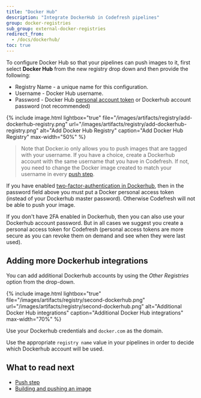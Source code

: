 ```yaml
---
title: "Docker Hub"
description: "Integrate DockerHub in Codefresh pipelines"
group: docker-registries
sub_group: external-docker-registries
redirect_from:
  - /docs/dockerhub/
toc: true
---
```

To configure Docker Hub so that your pipelines can push images to it, first select **Docker Hub** from the new registry drop down and then provide the following:

* Registry Name - a unique name for this configuration.
* Username - Docker Hub username.
* Password - Docker Hub [personal account token](https://docs.docker.com/docker-hub/access-tokens/) or Dockerhub account password (not recommended)

{% include image.html 
	lightbox="true" 
	file="/images/artifacts/registry/add-dockerhub-registry.png" 
	url="/images/artifacts/registry/add-dockerhub-registry.png" 
	alt="Add Docker Hub Registry" 
	caption="Add Docker Hub Registry" 
	max-width="50%" 
%}


>Note that Docker.io only allows you to push images that are tagged with your username. If you have a choice, create
a Dockerhub account with the same username that you have in Codefresh. If not, you need to change the Docker image
created to match your username in every [push step]({{site.baseurl}}/docs/codefresh-yaml/steps/push/#examples).

If you have enabled [two-factor-authentication in Dockerhub](https://docs.docker.com/docker-hub/2fa/), then in the password field above you must put a Docker personal access token (instead of your Dockerhub master password). Otherwise Codefresh will not be able to push your image.

If you don't have 2FA enabled in Dockerhub, then you can also use your Dockerhub account password. But in all cases we suggest you create a personal access token for Codefresh (personal access tokens are more secure as you can revoke them on demand and see when they were last used).

## Adding more Dockerhub integrations

You can add additional Dockerhub accounts by using the *Other Registries* option from the drop-down.


{% include image.html 
	lightbox="true" 
	file="/images/artifacts/registry/second-dockerhub.png" 
	url="/images/artifacts/registry/second-dockerhub.png" 
	alt="Additional Docker Hub integrations" 
	caption="Additional Docker Hub integrations" 
	max-width="70%" 
%}


Use your Dockerhub credentials and `docker.com` as the domain.

Use the appropriate `registry name` value in your pipelines in order to decide which Dockerhub account will be used.

## What to read next

* [Push step]({{site.baseurl}}/docs/codefresh-yaml/steps/push/)
* [Building and pushing an image]({{site.baseurl}}/docs/yaml-examples/examples/build-and-push-an-image/)






